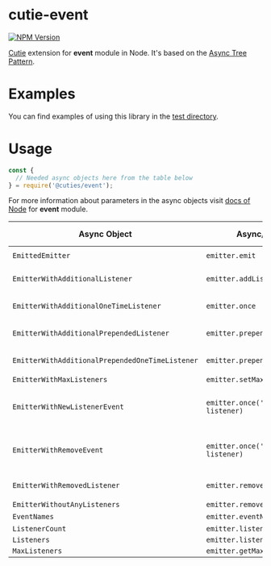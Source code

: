 # cutie-event

[![NPM Version][npm-image]][npm-url]

[Cutie](https://github.com/Guseyn/cutie) extension for <b>event</b> module in Node. It's based on the [Async Tree Pattern](https://github.com/Guseyn/async-tree-patern/blob/master/Async_Tree_Patern.pdf).


# Examples

You can find examples of using this library in the [test directory](https://github.com/Guseyn/cutie-event/tree/master/test).

# Usage

```js
const {
  // Needed async objects here from the table below
} = require('@cuties/event');
```
For more information about parameters in the async objects visit [docs of Node](https://nodejs.org/en/docs/) for <b>event</b> module.

| Async Object | Async/sync call | Parameters(default value/description) | Representation result |
| ------------- | ----------------| ---------- | --------------------- |
| `EmittedEmitter` | `emitter.emit` | `emitter, eventName, ...args` | `emitter` |
| `EmitterWithAdditionalListener` | `emitter.addListener` | `emitter, eventName, listener` | `emitter` |
| `EmitterWithAdditionalOneTimeListener` | `emitter.once` | `emitter, eventName, listener` | `emitter` |
| `EmitterWithAdditionalPrependedListener` | `emitter.prependListener` | `emitter, eventName, listener` | `emitter` |
| `EmitterWithAdditionalPrependedOneTimeListener` | `emitter.prependOnceListener` | `emitter, eventName, listener` | `emitter` |
| `EmitterWithMaxListeners` | `emitter.setMaxListeners` | `emitter, n` | `emitter` |
| `EmitterWithNewListenerEvent` | `emitter.once('newListener', listener)` | `emitter, listener(Event with definedBody(event, listener))` | `emitter` |
| `EmitterWithRemoveEvent` | `emitter.once('removeListener', listener)` | `emitter, listener(Event with definedBody(event, listener))` | `emitter` |
| `EmitterWithRemovedListener` | `emitter.removeListener` | `emitter, eventName, listener` | `emitter` |
| `EmitterWithoutAnyListeners` | `emitter.removeAllListeners` | `emitter, eventName` | `emitter` |
| `EventNames` | `emitter.eventNames` | `emitter` | `(string|symbol)[]` |
| `ListenerCount` | `emitter.listenerCount` | `emitter, eventName` | `number` |
| `Listeners` | `emitter.listeners` | `emitter, eventName` | `function[]` |
| `MaxListeners` | `emitter.getMaxListeners` | `emitter` | `number` |

[npm-image]: https://img.shields.io/npm/v/@cuties/event.svg
[npm-url]: https://npmjs.org/package/@cuties/event
